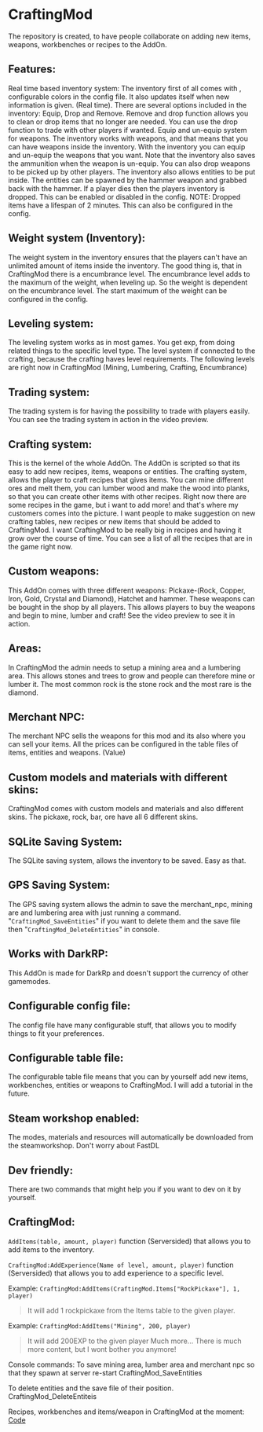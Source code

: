 # CraftingMod
The repository is created, to have people collaborate on adding new items, weapons, workbenches or recipes to the AddOn.

## Features:
Real time based inventory system: The inventory first of all comes with , configurable colors in the config file. It also updates itself when new information is given. (Real time). There are several options included in the inventory: Equip, Drop and Remove. Remove and drop function allows you to clean or drop items that no longer are needed. You can use the drop function to trade with other players if wanted. Equip and un-equip system for weapons. The inventory works with weapons, and that means that you can have weapons inside the inventory. With the inventory you can equip and un-equip the weapons that you want. Note that the inventory also saves the ammunition when the weapon is un-equip. You can also drop weapons to be picked up by other players. The inventory also allows entities to be put inside. The entities can be spawned by the hammer weapon and grabbed back with the hammer. If a player dies then the players inventory is dropped. This can be enabled or disabled in the config. NOTE: Dropped items have a lifespan of 2 minutes. This can also be configured in the config.

## Weight system (Inventory):
The weight system in the inventory ensures that the players can't have an unlimited amount of items inside the inventory. The good thing is, that in CraftingMod there is a encumbrance level. The encumbrance level adds to the maximum of the weight, when leveling up. So the weight is dependent on the encumbrance level. The start maximum of the weight can be configured in the config.

## Leveling system:
The leveling system works as in most games. You get exp, from doing related things to the specific level type. The level system if connected to the crafting, because the crafting haves level requirements. The following levels are right now in CraftingMod (Mining, Lumbering, Crafting, Encumbrance)

## Trading system:
The trading system is for having the possibility to trade with players easily. You can see the trading system in action in the video preview.

## Crafting system:
This is the kernel of the whole AddOn. The AddOn is scripted so that its easy to add new recipes, items, weapons or entities. The crafting system, allows the player to craft recipes that gives items. You can mine different ores and melt them, you can lumber wood and make the wood into planks, so that you can create other items with other recipes. Right now there are some recipes in the game, but i want to add more! and that's where my customers comes into the picture. I want people to make suggestion on new crafting tables, new recipes or new items that should be added to CraftingMod. I want CraftingMod to be really big in recipes and having it grow over the course of time. You can see a list of all the recipes that are in the game right now.

## Custom weapons:
This AddOn comes with three different weapons: Pickaxe-(Rock, Copper, Iron, Gold, Crystal and Diamond), Hatchet and hammer. These weapons can be bought in the shop by all players. This allows players to buy the weapons and begin to mine, lumber and craft! See the video preview to see it in action.

## Areas:
In CraftingMod the admin needs to setup a mining area and a lumbering area. This allows stones and trees to grow and people can therefore mine or lumber it. The most common rock is the stone rock and the most rare is the diamond.

## Merchant NPC:
The merchant NPC sells the weapons for this mod and its also where you can sell your items. All the prices can be configured in the table files of items, entities and weapons. (Value)

## Custom models and materials with different skins:
CraftingMod comes with custom models and materials and also different skins. The pickaxe, rock, bar, ore have all 6 different skins.

## SQLite Saving System:
The SQLite saving system, allows the inventory to be saved. Easy as that.

## GPS Saving System:
The GPS saving system allows the admin to save the merchant_npc, mining are and lumbering area with just running a command. "`CraftingMod_SaveEntities`" if you want to delete them and the save file then "`CraftingMod_DeleteEntities`" in console.

##  Works with DarkRP:
This AddOn is made for DarkRp and doesn't support the currency of other gamemodes.

## Configurable config file:
The config file have many configurable stuff, that allows you to modify things to fit your preferences.

## Configurable table file:
The configurable table file means that you can by yourself add new items, workbenches, entities or weapons to CraftingMod. I will add a tutorial in the future.

## Steam workshop enabled:
The modes, materials and resources will automatically be downloaded from the steamworkshop. Don't worry about FastDL

## Dev friendly:
There are two commands that might help you if you want to dev on it by yourself.
## CraftingMod:
`AddItems(table, amount, player)`
function (Serversided) that allows you to add items to the inventory.

 `CraftingMod:AddExperience(Name of level, amount, player)`
function (Serversided) that allows you to add experience to a specific level.

Example: `CraftingMod:AddItems(CraftingMod.Items["RockPickaxe"], 1, player)`

> It will add 1 rockpickaxe from the Items table to the given player.

Example: `CraftingMod:AddItems("Mining", 200, player)`

> It will add 200EXP to the given player
Much more... There is much more content, but I wont bother you anymore!


Console commands:
To save mining area, lumber area and merchant npc so that they spawn at server re-start CraftingMod_SaveEntities

To delete entities and the save file of their position. CraftingMod_DeleteEntiteis

Recipes, workbenches and items/weapon in CraftingMod at the moment: [Code](http://pastebin.com/86JSxC1a) 
